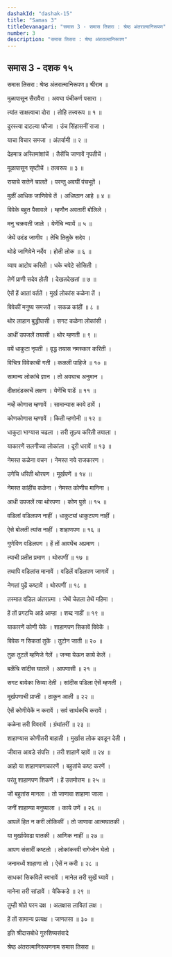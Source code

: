 ```yaml
---
dashakId: "dashak-15"
title: "Samas 3"
titleDevanagari: "समास 3 - समास तिसरा : श्रेष्ठ अंतरात्मानिरूपण"
number: 3
description: "समास तिसरा : श्रेष्ठ अंतरात्मानिरूपण"
---
```


## समास 3 - दशक १५

समास तिसरा : श्रेष्ठ अंतरात्मानिरूपण॥ श्रीराम ॥

मुळापासून सैरावैरा । अवघा पंचीकर्ण पसारा ।

त्यांत साक्षत्वाचा दोरा । तोहि तत्त्वरूप ॥ १ ॥

दुरस्त्या दाटल्या फौजा । उंच सिंहासनीं राजा ।

याचा विचार समजा । अंतर्यामी ॥ २ ॥

देहमात्र अस्तिमांशांचें । तैसेंचि जाणावें नृपतीचें ।

मूळापासून सृष्टीचें । तत्वरूप ॥ ३ ॥

रायाचे सत्तेनें चालतें । परन्तु अवघीं पंचभूतें ।

मुळीं आधिक जाणिवेचे तें । अधिष्ठान आहे ॥ ४ ॥

विवेके बहुत पैसावले । म्हणौन अवतारी बोलिले ।

मनु चक्रवती जाले । येणेंचि न्यायें ॥ ५ ॥

जेथें उदंड जाणीव । तेचि तितुके सदेव ।

थोडे जाणिवेने नर्देव । होती लोक ॥ ६ ॥

व्याप आटोप करिती । धके चपेटे सोसिती ।

तेणें प्राणी सदेव होती । देखतदेखतां ॥ ७ ॥

ऐसें हें आतां वर्ततें । मुर्ख लोकांस कळेना तें ।

विवेकीं मनुष्य समजतें । सकळ कांहीं ॥ ८ ॥

थोर लाहान बुद्धीपासी । सगट कळेना लोकांसी ।

आधीं उपजलें तयासी । थोर म्हणती ॥ ९ ॥

वयें धाकुटा नृपती । वृद्ध तयास नमस्कार करिती ।

विचित्र विवेकाची गती । कळली पाहिजे ॥ १० ॥

सामान्य लोकांचे ज्ञान । तो अवघाच अनुमान ।

दीक्षादंडकाचें लक्षण । येणेंचि पाडें ॥ ११ ॥

नव्हें कोणास म्हणावें । सामान्यास काये ठावें ।

कोणकोणास म्हणावें । किती म्हणोनी ॥ १२ ॥

धाकुटा भाग्यास चढला । तरी तुछ्य करिती तयाला ।

याकारणें सलगीच्या लोकांला । दूरी धरावें ॥ १३ ॥

नेमस्त कळेना वचन । नेमस्त नये राजकारण ।

उगेचि धरिती थोरपण । मूर्खपणें ॥ १४ ॥

नेमस्त कांहींच कळेना । नेमस्त कोणीच मानिना ।

आधी उपजलें त्या थोरपणा । कोण पुसे ॥ १५ ॥

वडिलां वडिलपण नाहीं । धाकुट्यां धाकुटपण नाहीं ।

ऐसे बोलती त्यांस नाहीं । शाहाणपण ॥ १६ ॥

गुणेविण वडिलपण । हें तों आवघेंच अप्रमाण ।

त्याची प्रतीत प्रमाण । थोरपणीं ॥ १७ ॥

तथापि वडिलांस मानावें । वडिलें वडिलपण जाणावें ।

नेणतां पुढें कष्टावें । थोरपणीं ॥ १८ ॥

तस्मात वडिल अंतरात्मा । जेथें चेतला तेथें महिमा ।

हें तों प्रगटचि आहे आम्हा । शब्द नाहीं ॥ १९ ॥

याकारणें कोणी येकें । शाहाणपण सिकावें विवेकें ।

विवेक न सिकतां तुकें । तुटोन जाती ॥ २० ॥

तुक तुटलें म्हणिजे गेलें । जन्मा येऊन काये केलें ।

बळेंचि सांदीस घातलें । आपणासी ॥ २१ ॥

सगट बायेका सिव्या देती । सांदीस पडिला ऐसें म्हणती ।

मूर्खपणाची प्राप्ती । ठाकून आली ॥ २२ ॥

ऐसें कोणीयेकें न करावें । सर्व सार्थकचि करावें ।

कळेना तरी विवरावें । ग्रंथांतरीं ॥ २३ ॥

शाहाण्यास कोणीतरी बाहाती । मुर्खास लोक दवडून देती ।

जीवास आवडे संपत्ति । तरी शाहाणें व्हावें ॥ २४ ॥

आहो या शाहाणपणाकारणें । बहुतांचे कष्ट करणें ।

परंतु शाहाणपण शिकणें । हें उत्तमोत्तम ॥ २५ ॥

जों बहुतांस मानला । तो जाणावा शाहाणा जाला ।

जनीं शाहाण्या मनुष्याला । काये उणें ॥ २६ ॥

आपलें हित न करी लोकिकीं । तो जाणावा आत्मघातकी ।

या मुर्खायेवढा पातकी । आणिक नाहीं ॥ २७ ॥

आपण संसारीं कष्टतो । लोकांकरवी रागेजोन घेतो ।

जनामध्यें शाहाणा तो । ऐसें न करी ॥ २८ ॥

साधकां सिकविलें स्वभावें । मानेल तरी सुखें घ्यावें ।

मानेना तरी सांडावें । येकिकडे ॥ २९ ॥

तुम्ही श्रोते परम दक्ष । अलक्षास लावितां लक्ष ।

हें तों सामान्य प्रत्यक्ष । जाणतसा ॥ ३० ॥

इति श्रीदासबोधे गुरुशिष्यसंवादे

श्रेष्ठ अंतरात्मानिरूपणनाम समास तिसरा ॥